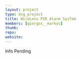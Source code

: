 ```yaml
---
layout: project
type: dsg_project
title: WireLess PIR Alarm SysTem
members: [giorgos__markos]
thumb:
repo:
website:
---
```

Info Pending
